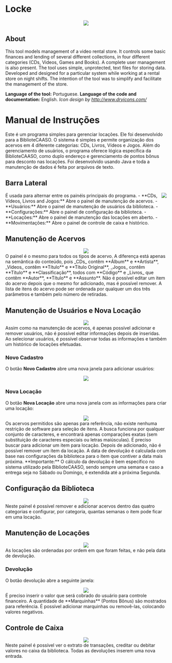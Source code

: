 # Locke
<center>
<img src="https://raw.githubusercontent.com/matheuscodes/locke/master/resources/logo-carregando.png"/>
</center>

## About

This tool models management of a video rental store. It controls some basic finances and lending of several different collections, in four different categories (CDs, Videos, Games and Books). A complete user management is also present. The tool uses simple, unprotected, text files for storing data. Developed and designed for a particular system while working at a rental store on night shifts. The intention of the tool was to simplify and facilitate the management of the store.

**Language of the tool:** Portuguese.
**Language of the code and documentation:** English.
_Icon design by http://www.dryicons.com/_

# Manual de Instruções
Este é um programa simples para gerenciar locações.
Ele foi desenvolvido para a BiblioteCAASO.
O sistema é simples e permite organização dos acervos em 4 diferente categorias: CDs, Livros, Vídeos e Jogos.
Além do gerenciamento de usuários, o programa oferece lógica específica da BiblioteCAASO, como duplo endereço e gerenciamento de pontos bônus para desconto nas locações. Foi desenvolvido usando Java e toda a manutenção de dados é feita por arquivos de texto.

## Barra Lateral
<img src="https://raw.githubusercontent.com/matheuscodes/locke/master/resources/manual/1.png" align="right" />
É usada para alternar entre os painéis principais do programa.
<ld>
- **CDs, Vídeos, Livros and Jogos:** Abre o painel de manutenção de acervos.
- **Usuários:** Abre o painel de manutenção de usuários da biblioteca.
- **Configurações:** Abre o painel de configuração da biblioteca.
- **Locações:** Abre o painel de manutenção das locações em aberto.
- **Movimentações:** Abre o painel de controle de caixa e histórico.

## Manutenção de Acervos
<center>
<img src="https://raw.githubusercontent.com/matheuscodes/locke/master/resources/manual/2.png" />
</center>
O painel é o mesmo para todos os tipos de acervo. A diferença está apenas na semântica do conteúdo, pois _CDs_ contêm **Álbum** e **Artista**, _Videos_ contêm **Título** e **Título Original**, _Jogos_ contêm **Título** e **Classificação**, todos com **Código** e _Livros_ que contêm **Autor**, **Título** e **Assunto**. Não é possível editar um item do acervo depois que o mesmo for adicionado, mas é possível remover. A lista de itens do acervo pode ser ordenada por qualquer um dos três parâmetros e também pelo número de retiradas.

## Manutenção de Usuários e Nova Locação
<center>
<img src="https://raw.githubusercontent.com/matheuscodes/locke/master/resources/manual/3.png" />
</center>
Assim como na manutenção de acervos, é apenas possível adicionar e remover usuários, não é possível editar informações depois de inseridas. Ao selecionar usuários, é possível observar todas as informações e também um histórico de locações efetuadas.

### Novo Cadastro
O botão **Novo Cadastro** abre uma nova janela para adicionar usuários:
<center>
<img src="https://raw.githubusercontent.com/matheuscodes/locke/master/resources/manual/4.png" />
</center>

### Nova Locação
O botão **Nova Locação** abre uma nova janela com as informações para criar uma locação:<br/>
<center>
<img src="https://raw.githubusercontent.com/matheuscodes/locke/master/resources/manual/5.png" />
</center>
Os acervos permitidos são apenas para referência, não existe nenhuma restrição de software para seleção de itens. A busca funciona por qualquer conjunto de caracteres, e encontrará apenas comparações exatas (sem substituição de caracteres especiais ou letras maiúsculas). É preciso buscar para adicionar um item para locação. Depois de adicionado, não é possível remover um item da locação. A data de devolução é calculada com base nas configurações da biblioteca para o item que contiver a data mais próxima. 
**Importante:** O cálculo da devolução é bem específico no sistema utilizado pela BiblioteCAASO, sendo sempre uma semana e caso a entrega seja no Sábado ou Domingo, é extendida até a próxima Segunda.

## Configuração da Biblioteca
<center>
<img src="https://raw.githubusercontent.com/matheuscodes/locke/master/resources/manual/6.png" />
</center>
Neste painel é possível remover e adicionar acervos dentro das quatro categorias e configurar, por categoria, quantas semanas o item pode ficar em uma locação.

## Manutenção de Locações
<center>
<img src="https://raw.githubusercontent.com/matheuscodes/locke/master/resources/manual/7.png" />
</center>
As locações são ordenadas por ordem em que foram feitas, e não pela data de devolução.

### Devolução
O botão devolução abre a seguinte janela:<br/>
<center>
<img src="https://raw.githubusercontent.com/matheuscodes/locke/master/resources/manual/8.png" />
</center>
É preciso inserir o valor que será cobrado do usuário para controle financeiro. A quantidade de **Marquinhas** (Pontos Bônus) são mostrados para referência. É possível adicionar marquinhas ou removê-las, colocando valores negativos.

## Controle de Caixa
<center>
<img src="https://raw.githubusercontent.com/matheuscodes/locke/master/resources/manual/9.png" />
</center>
Neste painel é possível ver o extrato de transações, creditar ou debitar valores no caixa da biblioteca. Todas as devoluções inserem uma nova entrada.
